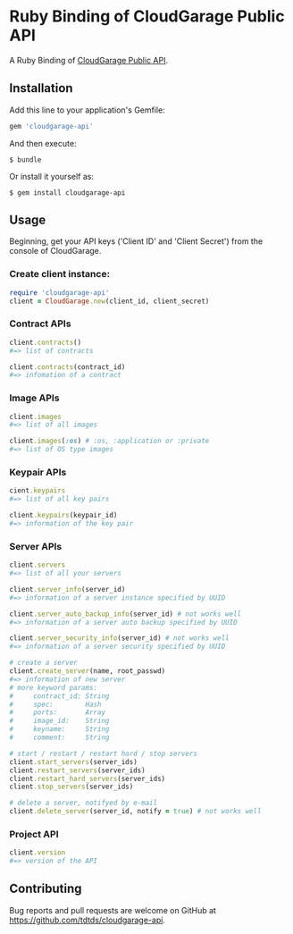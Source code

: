 # Ruby Binding of CloudGarage Public API

A Ruby Binding of [CloudGarage Public API](https://api.cloudgarage.jp/doc/index.html).

## Installation

Add this line to your application's Gemfile:

```ruby
gem 'cloudgarage-api'
```

And then execute:

    $ bundle

Or install it yourself as:

    $ gem install cloudgarage-api

## Usage

Beginning, get your API keys ('Client ID' and 'Client Secret') from the console of CloudGarage.

### Create client instance:

```ruby
require 'cloudgarage-api'
client = CloudGarage.new(client_id, client_secret)
```

### Contract APIs

```ruby
client.contracts()
#=> list of contracts

client.contracts(contract_id)
#=> infomation of a contract
```

### Image APIs

```ruby
client.images
#=> list of all images

client.images(:os) # :os, :application or :private
#=> list of OS type images
```

### Keypair APIs

```ruby
cient.keypairs
#=> list of all key pairs

client.keypairs(keypair_id)
#=> information of the key pair
```

### Server APIs

```ruby
client.servers
#=> list of all your servers

client.server_info(server_id)
#=> information of a server instance specified by UUID

client.server_auto_backup_info(server_id) # not works well
#=> information of a server auto backup specified by UUID

client.server_security_info(server_id) # not works well
#=> information of a server security specified by UUID

# create a server
client.create_server(name, root_passwd)
#=> information of new server 
# more keyword params:
#     contract_id: String
#     spec:        Hash
#     ports:       Array
#     image_id:    String
#     keyname:     String
#     comment:     String

# start / restart / restart hard / stop servers
client.start_servers(server_ids)
client.restart_servers(server_ids)
client.restart_hard_servers(server_ids)
client.stop_servers(server_ids)

# delete a server, notifyed by e-mail
client.delete_server(server_id, notify = true) # not works well
```

### Project API

```ruby
client.version
#=> version of the API
```

## Contributing

Bug reports and pull requests are welcome on GitHub at https://github.com/tdtds/cloudgarage-api.
